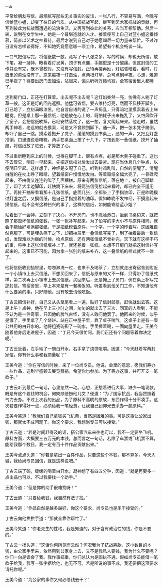     一五 

   平常给朋友写信，最烦腻写那些无关事实的废话，一张八行，不容易写满，今晚写信给蓝小姐，却变了往日的气质。从中国抗战写起，继写到艺术家抗战的贡献，再写到彼此为抗战而遭遇的流浪生活，又再写到彼此的关系，应当互相帮助。然后一转，说到在女学生中，她是一个最堪造就的人才。接着便写上自己对蓝小姐这番倾慕，简直以艺术之神看待。最后才说到自己对于她愿竭尽一切力量来帮忙。不过昨日没有怎样谈得好，不知她究竟愿意哪一项工作，希望有个机会畅谈一阵。

   一口气把信写完，将信纸数一数，竟写了十八张之多。写的时候，却也无所谓，放下笔，凝一凝神，眼看着灯发黄，颈子有点僵，手腕更是十分酸痛。但这封信的工作并没有完，既不曾校对，又没有写信封。正待再接再励，灯焰昏暗着，看时，灯盏里的菜油没有了。原来每夜一灯盏油，点两根灯草，总可点到半夜。心想，难道已半夜了？待要出房门去加油，站起来，偏头听听万籁均寂，全寄宿舍里人都睡了。

   走到房门口，正还在打算着。出去呢不出去呢？这灯焰突然一亮，仿佛有人剔了灯草一般。这正是灯的回光返照。他猛可省悟，要去维持灯亮，然而不及移开脚步，灯已熄了，立刻满眼漆黑。他自言自语的说了一声捣乱，只得暗地里摸索着去上床睡觉。但是桌上那一叠信纸，他是放在心上的，既怕耗子出来拖乱了，又怕风吹开了窗子，会把信纸吹掉，已经安然落枕了，这一想，复又爬起床来。他走时，虽然两手伸着，老远的就去摸索，可是又不曾顾到脚下。通一声，把一张木凳子踢倒，却吓了自己一跳。摸索着搬开了凳子，缓缓的摸到书桌上，通的一声，又把瓦灯盏推倒。口里连说着糟糕，两手在桌面上按了十几下，才按到那一叠信纸，摸开了抽屉，将信纸放了进去，才算放了心。

   不过重新睡到床上的时候，觉得在脚干上，很有点疼，必是那木凳子碰重了。这也不去管它，明日一早起来，先把这信校对后发出去要紧。现在当休息几个钟点，以便明日早起。这样想了，神经是支配了自己，听到村鸡乱叫，自然的便醒了。清醒白醒的在枕上睁了眼睛，望着纸窗户慢慢地发白。等着窗纸全幅大亮了，一骨碌爬起来，不由得又连连的叫了几声糟糕。原来有两张信纸，落在地上，被自己脚踏了，印了大半边脚印，赶快跳下床来，将两张信笺拾起来看时，却已完全不适用了。再扯开抽屉看看那十几张信纸，底面几张，全都染上了手指油印，正是昨晚摸过灯盏之后，又摸信纸，是自己手指捏着的油印。假如昨晚不发神经，不摸黑起来摸信纸，就不会有这种扫兴的事了。这样的信纸，如何能寄给蓝小姐？

   站着出了一会神，立刻下了决心，不开房门，也不洗脸漱口，坐到书桌边来，就按照了那毁坏信纸的张数，一张一张补写起来。为了怕写的字大小不与原件相同，就会不能恰好填满那张纸，于是把纸模着原件，一个字，一个字的印着写。这困难自然克服了，可是埋头痛干之下，却把抽屉里一叠信纸写完了，到了抽着最后一张信纸，发现难以为继的时候，检点原信，还有两张信纸不曾补完，天下就有这样不巧的事，将手上这张信纸填补上了。就还差着一张纸。本想不开房门就把这封信补写起来的，这事已不可能，因为拿一张别的纸来补齐，这一叠信纸的样式就不一律了。

   他将信纸收到抽屉里，匆匆漱洗一过，也来不及喝茶了，立刻就走出寄宿舍到附近一个小镇市上去买信纸。不想买回来了，信纸与原来的又不一样，只得带了信纸式样，第二次再上小镇市上去买信纸。买回来后，还是掩上了房门，伏在桌上补写完那封信。寄宿舍里，早上本来是有一餐稀饭的。听差看到他关门工作，不知道他有什么要紧的事。只好随他，没有敢去请他吃饭。

   丁古云把信补好，自己又从头至尾看上一遍，贴好了信封邮票，赶快就出去寄。这是上午十点钟，他在早上三小时之间，匆匆的就出去了三次，同寓的人看到，不能不认为是一件奇事，只因他的脾气古怪，没有人敢问他罢了。他回来的时候，似乎是饿了，手里拿了几个烧饼。站在正中屋子里，靠了桌子喘气。这桌子上是有一壶公共用的白开水的。他将粗瓷碗斟了一碗水，手里捧着喝，一面向屋里走。王美今随着他身后走进屋子，因道：“丁兄今天很忙呵。我们正还有个问题等着你决定呢。”

   丁古云坐着，左手端了一碗白开水，右手拿了烧饼咀嚼。因道：“今天赶着写两封家信。你有什么事和我商量呢？”

   王美今道：“你在写信的时候，来了一位尚专员。他说，会里的意思，愿我们筹办一些作品，送到华盛顿去展览募捐，希望你也参加。为了筹办这事，并可开支一笔款子。”

   丁古云听到最后一句话，心里忽然一动。心想，正愁着进行大事，缺少一笔现款。既是有这个要钱的机会，何妨顺便捞他几文？便道：“为了国家抗战，我当然照着气力去办。不过上次我的出品，为了原料不高明的原故，东西作得十分不凑手。这次若要作得好一点，必须给我一笔经费，让我自己到仰光去采办一趟原料。”

   王美今笑道：“教我们自己拿钱买飞机票，当然是困难的事。可是这事让公家出钱，那就太不成问题了。你这个要求，我想尚专员可以接受。”

   丁古云道：“若是时间赶得及的话，搭公家汽车来往也可以，我不一定要坐飞机。原料方面，大概要三五万元的本钱。总而言之一句话，若除了车票或飞机票不算，能给我那个数目，我一定有百十件作品贡献出来。”

   王美今点点头道：“你若是拿出一百件作品，只要这些个本钱，那不算多。今天入城，我给尚专员回信，就是这样说吧。”

   丁古云端了碗，缓缓的喝着白开水，凝神想了有四五分钟，因道：“就是再要多一点出品也可以，不过我要找一个助手。”

   王美今道：“但是你的助手很难找呀！”

   丁古云道：“只要给我钱，我自然有法子找。”

   王美今道：“作品自然是越多越好，你这个要求，尚专员也是乐于接受的。”

   丁古云向他拱拱手道：“那就全靠你帮忙了。”

   王美今笑道：“你老先生的性格，我是知道的，对于含有政治性的钱，你是不要的。”

   丁古云一扬头道：“这话你何所见而云然？何况我为了抗战筹款，这小数目的本钱，由公家手里来，依然用到公家身上去，又不是我私人要钱，我为什么不要呢？你们一向是误会了我。我作事郑重，你们总认为是固执不通。假如尚专员能借一笔款子给我，我写一张字据给他，也无不可。若是所说的事不成，我还要把这项要求请托你呢。”

   王美今道：“为公家的事你又何必借钱去干？”

